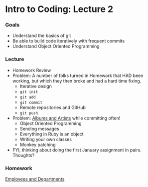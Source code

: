 # Intro to Coding: Lecture 2

### Goals

* Understand the basics of git
* Be able to build code iteratively with frequent commits
* Understand Object Oriented Programming

### Lecture

* Homework Review
* Problem: A number of folks turned in Homework that HAD been working, but which they then broke and had a hard time fixing.
  * Iterative design
  * `git init`
  * `git add`
  * `git commit`
  * Remote repositories and GitHub
  * `git push`
* Problem: [Albums and Artists](albums.md) while committing often!
  * Object Oriented Programming
  * Sending messages
  * Everything in Ruby is an object
  * Writing your own classes
  * Monkey patching
* FYI, thinking about doing the first January assignment in pairs. Thoughts?

### Homework

[Employees and Departments](homework.md)

